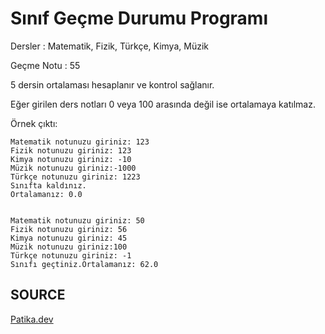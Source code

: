 # Sınıf Geçme Durumu Programı

Dersler : Matematik, Fizik, Türkçe, Kimya, Müzik

Geçme Notu : 55

5 dersin ortalaması hesaplanır ve kontrol sağlanır.

Eğer girilen ders notları 0 veya 100 arasında değil ise ortalamaya katılmaz.

Örnek çıktı:

```
Matematik notunuzu giriniz: 123
Fizik notunuzu giriniz: 123
Kimya notunuzu giriniz: -10
Müzik notunuzu giriniz:-1000
Türkçe notunuzu giriniz: 1223
Sınıfta kaldınız.
Ortalamanız: 0.0


```

```
Matematik notunuzu giriniz: 50
Fizik notunuzu giriniz: 56
Kimya notunuzu giriniz: 45
Müzik notunuzu giriniz:100
Türkçe notunuzu giriniz: -1
Sınıfı geçtiniz.Ortalamanız: 62.0

```

## SOURCE
[Patika.dev](https://www.patika.dev/tr)